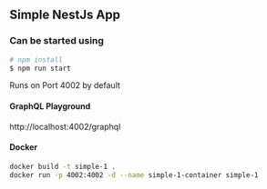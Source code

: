 ## Simple NestJs App

### Can be started using

```bash
# npm install
$ npm run start
```

Runs on Port 4002 by default

#### GraphQL Playground

http://localhost:4002/graphql

#### Docker

```bash
docker build -t simple-1 .
docker run -p 4002:4002 -d --name simple-1-container simple-1
```
